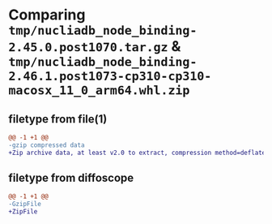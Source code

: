 # Comparing `tmp/nucliadb_node_binding-2.45.0.post1070.tar.gz` & `tmp/nucliadb_node_binding-2.46.1.post1073-cp310-cp310-macosx_11_0_arm64.whl.zip`

## filetype from file(1)

```diff
@@ -1 +1 @@
-gzip compressed data
+Zip archive data, at least v2.0 to extract, compression method=deflate
```

## filetype from diffoscope

```diff
@@ -1 +1 @@
-GzipFile
+ZipFile
```

